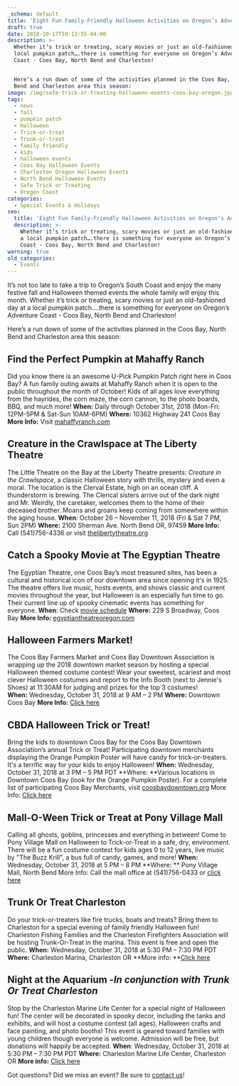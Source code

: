 ```yaml
---
_schema: default
title: 'Eight Fun Family-Friendly Halloween Activities on Oregon’s Adventure Coast '
draft: true
date: 2018-10-17T10:13:55-04:00
description: >-
  Whether it’s trick or treating, scary movies or just an old-fashioned day at a
  local pumpkin patch….there is something for everyone on Oregon’s Adventure
  Coast - Coos Bay, North Bend and Charleston!


  Here’s a run down of some of the activities planned in the Coos Bay, North
  Bend and Charleston area this season:
image: /img/safe-trick-or-treating-halloween-events-coos-bay-oregon.jpg
tags:
  - news
  - fall
  - pumpkin patch
  - Halloween
  - Trick-or-treat
  - Trunk-or-treat
  - family friendly
  - kids
  - halloween events
  - Coos Bay Halloween Events
  - Charleston Oregon Halloween Events
  - North Bend Halloween Events
  - Safe Trick or Treating
  - Oregon Coast
categories:
  - Special Events & Holidays
seo:
  title: 'Eight Fun Family-Friendly Halloween Activities on Oregon’s Adventure Coast '
  description: >-
    Whether it’s trick or treating, scary movies or just an old-fashioned day at
    a local pumpkin patch….there is something for everyone on Oregon’s Adventure
    Coast - Coos Bay, North Bend and Charleston!
warning: true
old_categories:
  - Events
---
```

It’s not too late to take a trip to Oregon’s South Coast and enjoy the many festive fall and Halloween themed events the whole family will enjoy this month. Whether it’s trick or treating, scary movies or just an old-fashioned day at a local pumpkin patch….there is something for everyone on Oregon’s Adventure Coast - Coos Bay, North Bend and Charleston!

Here’s a run down of some of the activities planned in the Coos Bay, North Bend and Charleston area this season:

## Find the Perfect Pumpkin at Mahaffy Ranch

Did you know there is an awesome U-Pick Pumpkin Patch right here in Coos Bay? A fun family outing awaits at Mahaffy Ranch when it is open to the public throughout the month of October! Kids of all ages love everything from the hayrides, the corn maze, the corn cannon, to the photo boards, BBQ, and much more!
**When:** Daily through October 31st, 2018 (Mon-Fri: 12PM-5PM & Sat-Sun 10AM-6PM)
**Where:** 10362 Highway 241 Coos Bay
**More Info:** Visit [mahaffyranch.com](http://mahaffyranch.com/)

## Creature in the Crawlspace at The Liberty Theatre

The Little Theatre on the Bay at the Liberty Theatre presents: *Creature in the Crawlspace*, a classic Halloween story with thrills, mystery and even a moral. The location is the Clerval Estate, high on an ocean cliff.  A thunderstorm is brewing.  The Clerical sisters arrive out of the dark night and Mr. Weirdly, the caretaker, welcomes them to the home of their deceased brother.  Moans and groans keep coming from somewhere within the aging house.
**When**: October 26 – November 11, 2018 (Fri & Sat 7 PM, Sun 2PM)
**Where:** 2100 Sherman Ave. North Bend OR, 97459
**More Info:** Call (541)756-4336 or visit [thelibertytheatre.org](http://thelibertytheatre.org/)

## Catch a Spooky Movie at The Egyptian Theatre

The Egyptian Theatre, one Coos Bay’s most treasured sites, has been a cultural and historical icon of our downtown area since opening it's in 1925. The theatre offers live music, hosts events, and shows classic and current movies throughout the year, but Halloween is an especially fun time to go. Their current line up of spooky cinematic events has something for everyone.
**When**:  Check [movie schedule](http://egyptiantheatreoregon.com/current-month-events/) **Where:** 229 S Broadway, Coos Bay
**More Info:** [egyptiantheatreoregon.com](http://egyptiantheatreoregon.com)

## Halloween Farmers Market!

The Coos Bay Farmers Market and Coos Bay Downtown Association is wrapping up the 2018 downtown market season by hosting a special Halloween themed costume contest! Wear your sweetest, scariest and most clever Halloween costumes and report to the Info Booth (next to Jennie's Shoes) at 11:30AM for judging and prizes for the top 3 costumes!<br> **When:** Wednesday, October 31, 2018 at 9 AM – 2 PM
**Where:** Downtown Coos Bay
**More Info:** [Click here](https://www.facebook.com/events/272267573617661/?active_tab=about)

## CBDA Halloween Trick or Treat!

Bring the kids to downtown Coos Bay for the Coos Bay Downtown Association’s annual Trick or Treat! Participating downtown merchants displaying the Orange Pumpkin Poster will have candy for trick-or-treaters. It's a terrific way for your kids to enjoy Halloween!
**When:** Wednesday, October 31, 2018 at 3 PM – 5 PM PDT
\*\*Where: \*\*Various locations in Downtown Coos Bay (look for the Orange Pumpkin Poster). For a complete list of participating Coos Bay Merchants, visit [coosbaydowntown.org](https://coosbaydowntown.org)
More Info: [Click here](https://www.facebook.com/events/2113582448963358/)

## Mall-O-Ween Trick or Treat at Pony Village Mall

Calling all ghosts, goblins, princesses and everything in between! Come to Pony Village Mall on Halloween to Trick-or-Treat in a safe, dry, environment. There will be a fun costume contest for kids ages 0 to 12 years, live music by "The Buzz Krill", a bus full of candy, games, and more!
**When:** Wednesday, October 31, 2018 at 5 PM – 8 PM
\*\*Where: \*\* Pony Village Mall, North Bend
More Info: Call the mall office at (541)756-0433 or [click here](https://www.facebook.com/events/293352894605338/)

## Trunk Or Treat Charleston

Do your trick-or-treaters like fire trucks, boats and treats? Bring them to Charleston for a special evening of family friendly Halloween fun! Charleston Fishing Families and the Charleston Firefighters Association will be hosting Trunk-Or-Treat in the marina. This event is free and open the public.
**When:** Wednesday, October 31, 2018 at 5:30 PM – 7:30 PM PDT
**Where:** Charleston Marina, Charleston OR
\*\*More info: \*\*[Click here](https://www.facebook.com/events/601746226894665/)

## Night at the Aquarium -*In conjunction with Trunk Or Treat Charleston*

Stop by the Charleston Marine Life Center for a special night of Halloween fun! The center will be decorated in spooky decor, including the tanks and exhibits, and will host a costume contest (all ages), Halloween crafts and face painting, and photo booths! This event is geared toward families with young children though everyone is welcome. Admission will be free, but donations will happily be accepted.
**When**: Wednesday, October 31, 2018 at 5:30 PM – 7:30 PM PDT
**Where:** Charleston Marine Life Center, Charleston OR
**More info:** [Click here](https://www.facebook.com/events/268833253761387)

Got questions? Did we miss an event? Be sure to [contact us](https://oregonsadventurecoast.com/contact/)!